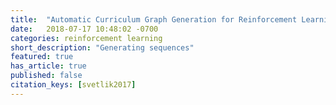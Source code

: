 ```yaml
---
title:  "Automatic Curriculum Graph Generation for Reinforcement Learning Agents"
date:   2018-07-17 10:48:02 -0700
categories: reinforcement learning
short_description: "Generating sequences"
featured: true
has_article: true
published: false
citation_keys: [svetlik2017]
---
```


